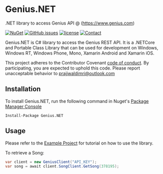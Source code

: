 # Genius.NET

.NET library to access Genius API @ (<https://www.genius.com>)

[![NuGet](https://img.shields.io/nuget/v/Genius.NET.svg?maxAge=2592000&style=for-the-badge&logo=nuget)](https://www.nuget.org/packages/Genius.NET)
[![GitHub issues](https://img.shields.io/github/issues/prajjwaldimri/Genius.NET.svg?maxAge=2592000&style=for-the-badge&logo=github)](https://github.com/prajjwaldimri/Genius.NET/issues)
[![license](https://img.shields.io/github/license/mashape/apistatus.svg?maxAge=2592000&style=for-the-badge)](https://github.com/prajjwaldimri/Genius.NET/blob/master/LICENSE)
[![Contact](https://img.shields.io/badge/contact-@prajjwaldimri-642C90.svg?style=for-the-badge&logo=telegram)](https://t.me/prajjwaldimri)


Genius.NET is C# library to access the Genius REST API. It is a .NETCore and Portable Class Library that can be used for
 development on Windows, Windows RT, Windows Phone, Mono, Xamarin Android and Xamarin iOS.

This project adheres to the Contributor Covenant [code of conduct](CODE_OF_CONDUCT.md).
By participating, you are expected to uphold this code. Please report unacceptable behavior to prajjwaldimri@outlook.com

## Installation

To install Genius.NET, run the following command in Nuget's [Package Manager Console](https://docs.nuget.org/docs/start-here/using-the-package-manager-console)

``` Nuget
Install-Package Genius.NET
```

## Usage

Please refer to the [Example Project](https://github.com/prajjwaldimri/Genius.NET/tree/master/ExampleApplication) 
for tutorial on how to use the library.


To retrieve a Song:

```C#
var client = new GeniusClient("API_KEY");
var song = await client.SongClient.GetSong(378195);
```
